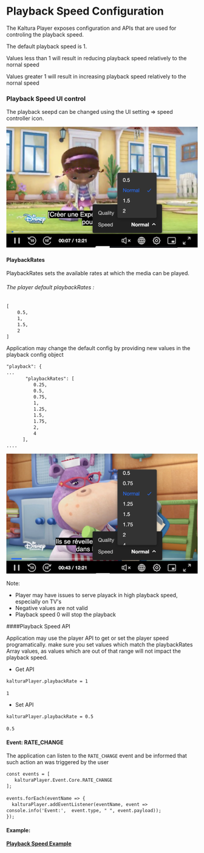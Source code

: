 # Playback Speed Configuration

The Kaltura Player exposes configuration and APIs that are used for controling the playback speed.

The default playback speed is 1.

Values less than 1 will result in reducing playback speed relatively to the nornal speed

Values greater 1 will result in increasing playback speed relatively to the nornal speed


### Playback Speed UI control

The playback seepd can be changed using the UI setting => speed controller icon.


![example](./images/playbackSpeedConfig.png)

#### PlaybackRates

PlaybackRates sets the available rates at which the media can be played.

###### The player default playbackRates :

```
[
    0.5,
    1,
    1.5,
    2
]
```

Application may change the default config by providing new values in the playback config object

```
"playback": { 
...
       "playbackRates": [
          0.25,
          0.5,
          0.75,      
          1,
          1.25,
          1.5,
          1.75,
          2,
          4
      ],
....
```

![example](./images/playbackSpeedConfigNewRange.png)

Note:
 
  * Player may have issues to serve playack in high playback speed, especially on TV's
  * Negative values are not valid
  * Playback speed 0 will stop the playback


####Playback Speed API

Application may use the player API to get or set the player speed programatically.
make sure you set values which match the playbackRates Array values, as values which are out of that range will not impact the playback speed.

* Get API


```
kalturaPlayer.playbackRate = 1

1

```

* Set API

```
kalturaPlayer.playbackRate = 0.5

0.5

```

#### Event: RATE_CHANGE 

The application can listen to the `RATE_CHANGE` event and be informed that such action an was triggered by the user 

```
const events = [
   kalturaPlayer.Event.Core.RATE_CHANGE
];

events.forEach(eventName => {
  kalturaPlayer.addEventListener(eventName, event => console.info('Event:',  event.type, " ", event.payload));
});
```



#### Example:

**[Playback Speed Example](https://codepen.io/giladna/pen/Poawvre)**

